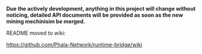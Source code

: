 **Due the actively development, anything in this project will change without noticing, detailed API documents will be provided as soon as the new mining mechinisim be merged.**

README moved to wiki:

https://github.com/Phala-Network/runtime-bridge/wiki